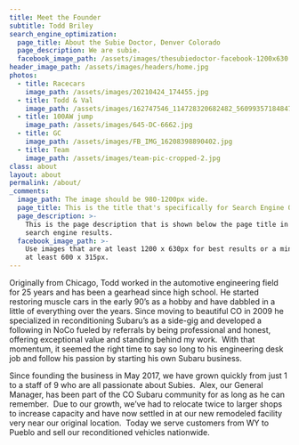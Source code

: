 ```yaml
---
title: Meet the Founder
subtitle: Todd Briley
search_engine_optimization:
  page_title: About the Subie Doctor, Denver Colorado
  page_description: We are subie.
  facebook_image_path: /assets/images/thesubiedoctor-facebook-1200x630.png
header_image_path: /assets/images/headers/home.jpg
photos:
  - title: Racecars
    image_path: /assets/images/20210424_174455.jpg
  - title: Todd & Val
    image_path: /assets/images/162747546_114728320682482_5609935718484725955_n.jpg
  - title: 100AW jump
    image_path: /assets/images/645-DC-6662.jpg
  - title: GC
    image_path: /assets/images/FB_IMG_16208398890402.jpg
  - title: Team
    image_path: /assets/images/team-pic-cropped-2.jpg
class: about
layout: about
permalink: /about/
_comments:
  image_path: The image should be 980-1200px wide.
  page_title: This is the title that's specifically for Search Engine Optimization.
  page_description: >-
    This is the page description that is shown below the page title in the
    search engine results.
  facebook_image_path: >-
    Use images that are at least 1200 x 630px for best results or a minimum of
    at least 600 x 315px.
---
```

Originally from Chicago, Todd worked in the automotive engineering field for 25 years and has been a gearhead since high school. He started restoring muscle cars in the early 90’s as a hobby and have dabbled in a little of everything over the years. Since moving to beautiful CO in 2009 he specialized in reconditioning Subaru’s as a side-gig and developed a following in NoCo fueled by referrals by being professional and honest, offering exceptional value and standing behind my work. &nbsp;With that momentum, it seemed the right time to say so long to his engineering desk job and follow his passion by starting his own Subaru business.

Since founding the business in May 2017, we have grown quickly from just 1 to a staff of 9 who are all passionate about Subies.&nbsp; Alex, our General Manager, has been part of the CO Subaru community for as long as he can remember. &nbsp;Due to our growth, we’ve had to relocate twice to larger shops to increase capacity and have now settled in at our new remodeled facility very near our original location.&nbsp; Today we serve customers from WY to Pueblo and sell our reconditioned vehicles nationwide.